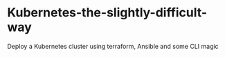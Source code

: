 # Kubernetes-the-slightly-difficult-way
Deploy a Kubernetes cluster using terraform, Ansible and some CLI magic
